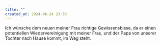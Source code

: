```yaml
---
title: ""
created_at: 2024-06-24 23:30
---
```


Ich wünsche dem neuen meiner Frau richtige Gewissensbisse, da er einen potentiellen Wiedervereinigung mit meiner Frau, und der Papa von unserer Tochter nach Hause kommt, im Weg steht. 